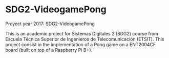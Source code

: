 # SDG2-VideogamePong
Proyect year 2017: SDG2-VideogamePong

This is an academic project for Sistemas Digitales 2 (SDG2) course from Escuela Técnica Superior de Ingenieros de Telecomunicación (ETSIT). This project consist in the implementation of a Pong game on a ENT2004CF board (built on top of a Raspberry Pi B+).
